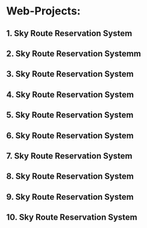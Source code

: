# Web-Projects:
## 1. Sky Route Reservation System
## 2. Sky Route Reservation Systemm
## 3. Sky Route Reservation System
## 4. Sky Route Reservation System
## 5. Sky Route Reservation System
## 6. Sky Route Reservation System
## 7. Sky Route Reservation System
## 8. Sky Route Reservation System
## 9. Sky Route Reservation System
## 10. Sky Route Reservation System
